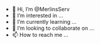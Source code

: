 - 👋 Hi, I’m @MerlinsServ
- 👀 I’m interested in ...
- 🌱 I’m currently learning ...
- 💞️ I’m looking to collaborate on ...
- 📫 How to reach me ...

<!---
MerlinsServ/MerlinsServ is a ✨ special ✨ repository because its `README.md` (this file) appears on your GitHub profile.
You can click the Preview link to take a look at your changes.
--->
